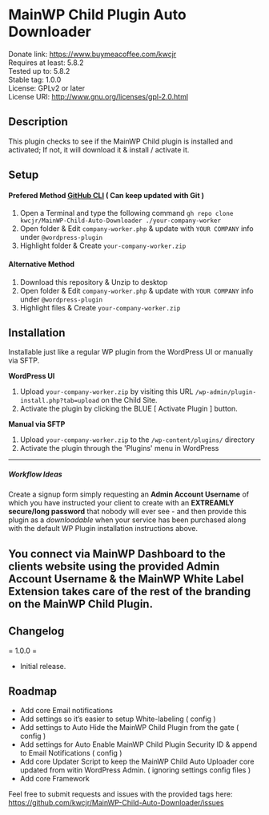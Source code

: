 # MainWP Child Plugin Auto Downloader

Donate link: https://www.buymeacoffee.com/kwcjr   
Requires at least: 5.8.2   
Tested up to: 5.8.2   
Stable tag: 1.0.0   
License: GPLv2 or later   
License URI: http://www.gnu.org/licenses/gpl-2.0.html   

## Description

This plugin checks to see if the MainWP Child plugin is installed and activated; If not, it will download it & install / activate it.

## Setup

#### Prefered Method [GitHub CLI](https://cli.github.com/) ( Can keep updated with Git ) 

1. Open a Terminal and type the following command `gh repo clone kwcjr/MainWP-Child-Auto-Downloader ./your-company-worker`
1. Open folder & Edit `company-worker.php` & update with `YOUR COMPANY` info under `@wordpress-plugin`
1. Highlight folder & Create `your-company-worker.zip`

#### Alternative Method

1. Download this repository & Unzip to desktop
1. Open folder & Edit `company-worker.php` & update with `YOUR COMPANY` info under `@wordpress-plugin`
1. Highlight files & Create `your-company-worker.zip`

## Installation

Installable just like a regular WP plugin from the WordPress UI or manually via SFTP.

**WordPress UI**
1. Upload `your-company-worker.zip` by visiting this URL `/wp-admin/plugin-install.php?tab=upload` on the Child Site.
1. Activate the plugin by clicking the BLUE [ Activate Plugin ] button. 

**Manual via SFTP**
1. Upload `your-company-worker.zip` to the `/wp-content/plugins/` directory 
1. Activate the plugin through the 'Plugins' menu in WordPress
---
##### Workflow Ideas

Create a signup form simply requesting an **Admin Account Username** of which you have instructed your client to create with an **EXTREAMLY secure/long password** that nobody will ever see - and then provide this plugin as a *downloadable* when your service has been purchased along with the default WP Plugin installation instructions above.

You connect via MainWP Dashboard to the clients website using the provided **Admin Account Username** & the MainWP White Label Extension takes care of the rest of the branding on the MainWP Child Plugin.
---

## Changelog

= 1.0.0 =
* Initial release.

## Roadmap

* Add core Email notifications
* Add settings so it’s easier to setup White-labeling ( config )
* Add settings to Auto Hide the MainWP Child Plugin from the gate ( config )
* Add settings for Auto Enable MainWP Child Plugin Security ID & append to Email Notifications ( config ) 
* Add core Updater Script to keep the MainWP Child Auto Uploader core updated from witin WordPress Admin. ( ignoring settings config files )
* Add core Framework


 Feel free to submit requests and issues with the provided tags here:   
 https://github.com/kwcjr/MainWP-Child-Auto-Downloader/issues
